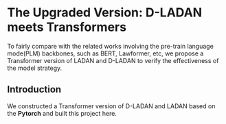 #  The Upgraded Version: D-LADAN meets Transformers
To fairly compare with the related works involving the pre-train language mode(PLM) backbones, such as BERT, Lawformer, etc, we propose a Transformer version of LADAN and D-LADAN to verify the effectiveness of the model strategy.

## Introduction
We constructed a Transformer version of D-LADAN and LADAN based on the **Pytorch** and built this project here.
